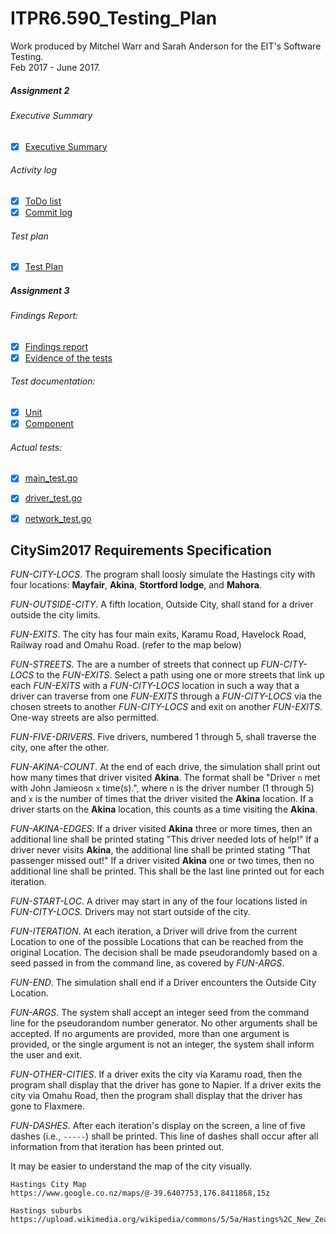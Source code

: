 # ITPR6.590_Testing_Plan

Work produced by Mitchel Warr and Sarah Anderson for the EIT's Software Testing.   
Feb 2017 - June 2017. 

##### Assignment 2
###### Executive Summary 
- [x] [Executive Summary](https://github.com/mitchellwarr/ITPR6.590_Testing_Plan/blob/master/Executive_Summary.md)  

###### Activity log 
- [x] [ToDo list](https://github.com/mitchellwarr/ITPR6.590_Testing_Plan/blob/master/SoftwareTesting.tdl)  
- [x] [Commit log](https://github.com/mitchellwarr/ITPR6.590_Testing_Plan/commits/master)  

###### Test plan 
- [x] [Test Plan](https://github.com/mitchellwarr/ITPR6.590_Testing_Plan/blob/master/Test_Plan.md)  

##### Assignment 3
###### Findings Report:
- [x] [Findings report](https://github.com/mitchellwarr/ITPR6.590_Testing_Plan/blob/master/testing_report.md)  
- [x] [Evidence of the tests](https://github.com/mitchellwarr/ITPR6.590_Testing_Plan/blob/master/test_results.PNG)  

###### Test documentation:
- [x] [Unit](https://github.com/mitchellwarr/ITPR6.590_Testing_Plan/blob/master/unit_tests.md)
- [x] [Component](https://github.com/mitchellwarr/ITPR6.590_Testing_Plan/blob/master/Component_Test_Plan.md)

###### Actual tests:
- [x] [main_test.go](https://github.com/mitchellwarr/ITPR6.590_Testing_Plan/blob/master/driverApp/src/main_test.go)  
- [x] [driver_test.go](https://github.com/mitchellwarr/ITPR6.590_Testing_Plan/blob/master/driverApp/src/driver_test.go)  
- [x] [network_test.go](https://github.com/mitchellwarr/ITPR6.590_Testing_Plan/blob/master/driverApp/src/network_test.go)  



## CitySim2017 Requirements Specification

_FUN-CITY-LOCS_. The program shall loosly simulate the Hastings city with four locations: **Mayfair**, **Akina**, **Stortford lodge**, and **Mahora**.

_FUN-OUTSIDE-CITY_. A fifth location, Outside City, shall stand for a driver outside the city limits.

_FUN-EXITS_. The city has four main exits, Karamu Road, Havelock Road, Railway road and Omahu Road. (refer to the map below)

_FUN-STREETS_. The are a number of streets that connect up _FUN-CITY-LOCS_ to the _FUN-EXITS_. Select a path using one or more streets that link up each _FUN-EXITS_ with a _FUN-CITY-LOCS_ location in such a way that a driver can traverse from one _FUN-EXITS_ through a _FUN-CITY-LOCS_ via the chosen streets to another _FUN-CITY-LOCS_ and exit on another _FUN-EXITS_. One-way streets are also permitted.

_FUN-FIVE-DRIVERS_. Five drivers, numbered 1 through 5, shall traverse the city, one after the other.

_FUN-AKINA-COUNT_. At the end of each drive, the simulation shall print out how many times that driver visited **Akina**.  The format shall be "Driver `n` met with John Jamieosn `x` time(s).", where `n` is the driver number (1 through 5) and `x` is the number of times that the driver visited the **Akina** location.  If a driver starts on the **Akina** location, this counts as a time visiting the **Akina**.  

_FUN-AKINA-EDGES_: If a driver visited **Akina** three or more times, then an additional line shall be printed stating "This driver needed lots of help!" If a driver never visits **Akina**, the additional line shall be printed stating "That passenger missed out!"  If a driver visited **Akina** one or two times, then no additional line shall be printed.  This shall be the last line printed out for each iteration.

_FUN-START-LOC_. A driver may start in any of the four locations listed in _FUN-CITY-LOCS_.  Drivers may not start outside of the city.

_FUN-ITERATION_. At each iteration, a Driver will drive from the current Location to one of the possible Locations that can be reached from the original Location.  The decision shall be made pseudorandomly based on a seed passed in from the command line, as covered by _FUN-ARGS_.

_FUN-END_. The simulation shall end if a Driver encounters the Outside City Location.

_FUN-ARGS_. The system shall accept an integer seed from the command line for the pseudorandom number generator.  No other arguments shall be accepted.  If no arguments are provided,  more than one argument is provided, or the single argument is not an integer, the system shall inform the user and exit.

_FUN-OTHER-CITIES_. If a driver exits the city via Karamu road, then the program shall display that the driver has gone to Napier.  If a driver exits the city via Omahu Road, then the program shall display that the driver has gone to Flaxmere.

_FUN-DASHES_. After each iteration's display on the screen, a line of five dashes (i.e., `-----`) shall be printed.  This line of dashes shall occur after all information from that iteration has been printed out.

It may be easier to understand the map of the city visually.

```
Hastings City Map	
https://www.google.co.nz/maps/@-39.6407753,176.8411868,15z

Hastings suburbs
https://upload.wikimedia.org/wikipedia/commons/5/5a/Hastings%2C_New_Zealand_numbered_suburbs_map.png
